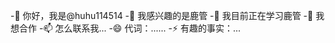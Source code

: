 -👋 你好，我是@huhu114514
-👀 我感兴趣的是鹿管
-🌱 我目前正在学习鹿管
-💞️ 我想合作
-📫 怎么联系我...
-😄 代词：......
-⚡ 有趣的事实：...

<!---
huhu114514/huhu114514是a ✨ special ✨ 存储库，因为它的“README.md”(此文件)出现在您的GitHub配置文件中。
您可以单击“预览”链接查看所做的更改。
--->
